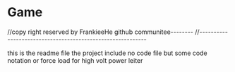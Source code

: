 # Game
//copy right reserved by FrankieeHe github communitee--------
//-----------------------------------------------------------

this is the readme file
the project include no code file but some code notation or 
force load for high volt power leiter 
